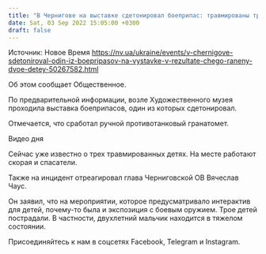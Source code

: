 ```yaml
---
title: "В Чернигове на выставке сдетонировал боеприпас: травмированы трое детей, один из них в реанимации"
date: Sat, 03 Sep 2022 15:05:00 +0300
draft: false
---
```

Источник: Новое Время https://nv.ua/ukraine/events/v-chernigove-sdetoniroval-odin-iz-boepripasov-na-vystavke-v-rezultate-chego-raneny-dvoe-detey-50267582.html


Об этом сообщает Общественное.

По предварительной информации, возле Художественного музея проходила выставка боеприпасов, один из которых сдетонировал.

Отмечается, что сработал ручной противотанковый гранатомет.

 Видео дня   

Сейчас уже известно о трех травмированных детях. На месте работают скорая и спасатели.

Также на инцидент отреагировал глава Черниговской ОВ Вячеслав Чаус.

Он заявил, что на мероприятии, которое предусматривало интерактив для детей, почему-то была и экспозиция с боевым оружием. Трое детей пострадали. В частности, двухлетний мальчик находится в тяжелом состоянии.

Присоединяйтесь к нам в соцсетях Facebook, Telegram и Instagram.
